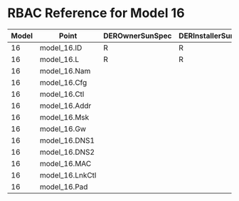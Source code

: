 # RBAC Reference for Model 16

| Model | Point | DEROwnerSunSpec | DERInstallerSunSpec | DERVendorSunSpec | ServiceProviderSunSpec | GridOperatorSunSpec |
|-------|-------|------------------|---------------------|------------------|------------------------|---------------------|
| 16 | model_16.ID | R | R | R | R | R |
| 16 | model_16.L | R | R | R | R | R |
| 16 | model_16.Nam |  |  |  |  |  |
| 16 | model_16.Cfg |  |  |  |  |  |
| 16 | model_16.Ctl |  |  |  |  |  |
| 16 | model_16.Addr |  |  |  |  |  |
| 16 | model_16.Msk |  |  |  |  |  |
| 16 | model_16.Gw |  |  |  |  |  |
| 16 | model_16.DNS1 |  |  |  |  |  |
| 16 | model_16.DNS2 |  |  |  |  |  |
| 16 | model_16.MAC |  |  |  |  |  |
| 16 | model_16.LnkCtl |  |  |  |  |  |
| 16 | model_16.Pad |  |  |  |  |  |
